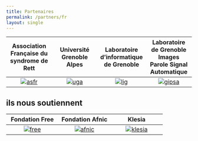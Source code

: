 ```yaml
---
title: Partenaires
permalink: /partners/fr
layout: single
---
```


<table>
  <thead>
    <tr>
      <th style="text-align: center">Association Française du syndrome de Rett</th>
      <th style="text-align: center">Université Grenoble Alpes</th>
      <th style="text-align: center">Laboratoire d’informatique de Grenoble</th>
      <th style="text-align: center">Laboratoire de Grenoble Images Parole Signal Automatique</th>
    </tr>
  </thead>
  <tbody>
    <tr>
      <td style="text-align: center;width: 25%;"><a href="https://afsr.fr/"><img src="../assets/userGuideImages/afsrlogo.png" alt="asfr"></a></td>
      <td style="text-align: center;width: 25%;"><a href="https://www.univ-grenoble-alpes.fr/"><img src="../assets/userGuideImages/UGA.png" alt="uga"></a></td>
      <td style="text-align: center;width: 25%;"><a href="https://www.liglab.fr/"><img src="../assets/userGuideImages/lig.png" alt="lig"></a></td>
      <td style="text-align: center;width: 25%;"><a href="http://www.gipsa-lab.fr/"><img src="../assets/userGuideImages/Gipsa_Lab.png" alt="gipsa"></a></td>
    </tr>
  </tbody>
</table>


## ils nous soutiennent

<table>
  <thead>
    <tr>
      <th style="text-align: center">Fondation Free</th>
      <th style="text-align: center">Fondation Afnic</th>
      <th style="text-align: center">Klesia</th>
    </tr>
  </thead>
  <tbody>
    <tr>
      <td style="text-align: center;width: 33%;"><a href="https://www.fondation-free.fr/"><img src="../assets/userGuideImages/free.jpg" alt="free"></a></td>
      <td style="text-align: center;width: 33%;"><a href="https://www.fondation-afnic.fr/"><img src="../assets/userGuideImages/afnic.jpg" alt="afnic"></a></td>
      <td style="text-align: center;width: 33%;"><a href="https://www.klesia.fr/"><img src="../assets/userGuideImages/klesia.jpg" alt="klesia"></a></td>
    </tr>
  </tbody>
</table>
